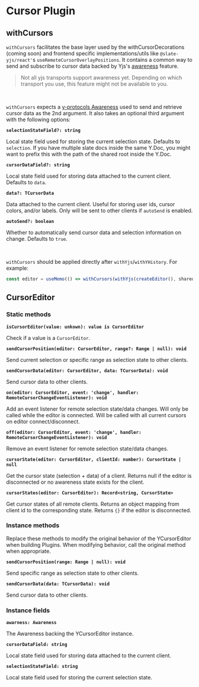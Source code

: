 # Cursor Plugin

## withCursors

`withCursors` facilitates the base layer used by the withCursorDecorations (coming soon) and frontend specific implementations/utils like `@slate-yjs/react'`s `useRemoteCursorOverlayPositions`. It contains a common way to send and subscribe to cursor data backed by Yjs's [awareness](https://docs.yjs.dev/getting-started/adding-awareness) feature.

> Not all yjs transports support awareness yet. Depending on which transport you use, this feature might not be available to you.

<br/>

`withCursors` expects a [y-protocols Awareness](https://github.com/yjs/y-protocols#awarenessprotocolawareness-class) used to send and retrieve cursor data as the 2nd argument. It also takes an optional third argument with the following options:

**`selectionStateField?: string`**

Local state field used for storing the current selection state. Defaults to `selection`. If you have multiple slate docs inside the same Y.Doc, you might want to prefix this with the path of the shared root inside the Y.Doc.

**`cursorDataField?: string`**

Local state field used for storing data attached to the current client. Defaults to `data`.

**`data?: TCursorData`**

Data attached to the current client. Useful for storing user ids, cursor colors, and/or labels. Only will be sent to other clients if `autoSend` is enabled.

**`autoSend?: boolean`**

Whether to automatically send cursor data and selection information on change. Defaults to `true`.

<br/>

`withCursors` should be applied directly after `withYjs`/`withYHistory`. For example:

```javascript
const editor = useMemo(() => withCursors(withYjs(createEditor(), sharedType)), [])
```

## CursorEditor

### Static methods

**`isCursorEditor(value: unkown): value is CursorEditor`**

Check if a value is a `CursorEditor`.

**`sendCursorPosition(editor: CursorEditor, range?: Range | null): void`**

Send current selection or specific range as selection state to other clients.

**`sendCursorData(editor: CursorEditor, data: TCursorData): void`**

Send cursor data to other clients.

**`on(editor: CursorEditor, event: 'change', handler: RemoteCursorChangeEventListener): void`**

Add an event listener for remote selection state/data changes. Will only be called while the editor is connected. Will be called with all current cursors on editor connect/disconnect.

**`off(editor: CursorEditor, event: 'change', handler: RemoteCursorChangeEventListener): void`**

Remove an event listener for remote selection state/data changes.

**`cursorState(editor: CursorEditor, clientId: number): CursorState | null`**

Get the cursor state (selection + data) of a client. Returns null if the editor is disconnected or no awareness state exists for the client.

**`cursorStates(editor: CursorEditor): Record<string, CursorState>`**

Get cursor states of all remote clients. Returns an object mapping from client id to the corresponding state. Returns `{}` if the editor is disconnected.

### Instance methods

Replace these methods to modify the original behavior of the YCursorEditor when building Plugins. When modifying behavior, call the original method when appropriate.

**`sendCursorPosition(range: Range | null): void`**

Send specific range as selection state to other clients.

**`sendCursorData(data: TCursorData): void`**

Send cursor data to other clients.

### Instance fields

**`awarness: Awareness`**

The Awareness backing the YCursorEditor instance.

**`cursorDataField: string`**

Local state field used for storing data attached to the current client.

**`selectionStateField: string`**

Local state field used for storing the current selection state.
